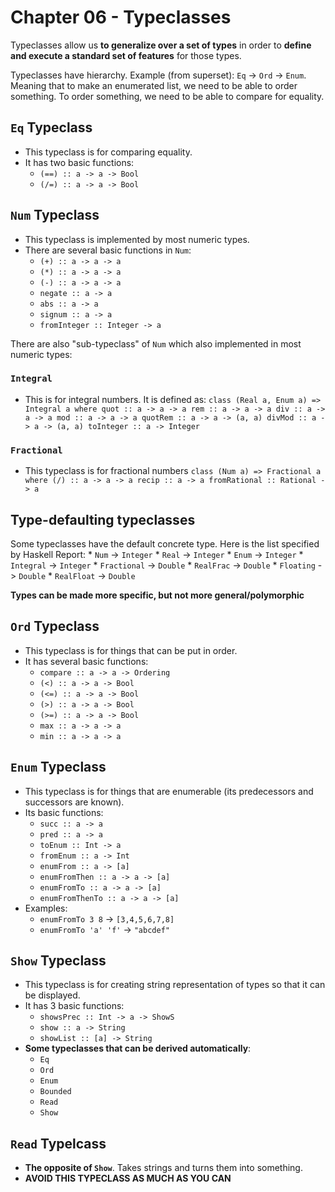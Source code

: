 # Chapter 06 - Typeclasses

Typeclasses allow us **to generalize over a set of types** in order to **define
and execute a standard set of features** for those types.

Typeclasses have hierarchy. Example (from superset): `Eq` -> `Ord` -> `Enum`.
Meaning that to make an enumerated list, we need to be able to order something.
To order something, we need to be able to compare for equality.

## `Eq` Typeclass

* This typeclass is for comparing equality.
* It has two basic functions:
    * `(==) :: a -> a -> Bool`
    * `(/=) :: a -> a -> Bool`

## `Num` Typeclass

* This typeclass is implemented by most numeric types.
* There are several basic functions in `Num`:
    * `(+) :: a -> a -> a`
    * `(*) :: a -> a -> a`
    * `(-) :: a -> a -> a`
    * `negate :: a -> a`
    * `abs :: a -> a`
    * `signum :: a -> a`
    * `fromInteger :: Integer -> a`

There are also "sub-typeclass" of `Num` which also implemented in most numeric
types:

### `Integral`

* This is for integral numbers. It is defined as:
`class (Real a, Enum a) => Integral a where
    quot :: a -> a -> a
    rem :: a -> a -> a
    div :: a -> a -> a
    mod :: a -> a -> a
    quotRem :: a -> a -> (a, a)
    divMod :: a -> a -> (a, a)
    toInteger :: a -> Integer`

### `Fractional`

* This typeclass is for fractional numbers
`class (Num a) => Fractional a where
    (/) :: a -> a -> a
    recip :: a -> a
    fromRational :: Rational -> a`

## Type-defaulting typeclasses

Some typeclasses have the default concrete type. Here is the list specified by
Haskell Report:
    * `Num` -> `Integer`
    * `Real` -> `Integer`
    * `Enum` -> `Integer`
    * `Integral` -> `Integer`
    * `Fractional` -> `Double`
    * `RealFrac` -> `Double`
    * `Floating` -> `Double`
    * `RealFloat` -> `Double`

**Types can be made more specific, but not more general/polymorphic**

## `Ord` Typeclass

* This typeclass is for things that can be put in order.
* It has several basic functions:
    * `compare :: a -> a -> Ordering`
    * `(<) :: a -> a -> Bool`
    * `(<=) :: a -> a -> Bool`
    * `(>) :: a -> a -> Bool`
    * `(>=) :: a -> a -> Bool`
    * `max :: a -> a -> a`
    * `min :: a -> a -> a`

## `Enum` Typeclass

* This typeclass is for things that are enumerable (its predecessors and
  successors are known).
* Its basic functions:
    * `succ :: a -> a`
    * `pred :: a -> a`
    * `toEnum :: Int -> a`
    * `fromEnum :: a -> Int`
    * `enumFrom :: a -> [a]`
    * `enumFromThen :: a -> a -> [a]`
    * `enumFromTo :: a -> a -> [a]`
    * `enumFromThenTo :: a -> a -> [a]`
* Examples:
    * `enumFromTo 3 8` -> `[3,4,5,6,7,8]`
    * `enumFromTo 'a' 'f'` -> `"abcdef"`

## `Show` Typeclass

* This typeclass is for creating string representation of types so that it can
  be displayed.
* It has 3 basic functions:
    * `showsPrec :: Int -> a -> ShowS`
    * `show :: a -> String`
    * `showList :: [a] -> String`
* **Some typeclasses that can be derived automatically**:
    * `Eq`
    * `Ord`
    * `Enum`
    * `Bounded`
    * `Read`
    * `Show`

## `Read` Typelcass

* **The opposite of `Show`**. Takes strings and turns them into something.
* **AVOID THIS TYPECLASS AS MUCH AS YOU CAN**

